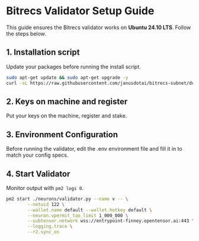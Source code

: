 # Bitrecs Validator Setup Guide

This guide ensures the Bitrecs validator works on **Ubuntu 24.10 LTS**. Follow the steps below.

## 1. Installation script

Update your packages before running the install script.

```bash
sudo apt-get update && sudo apt-get upgrade -y
curl -sL https://raw.githubusercontent.com/janusdotai/bitrecs-subnet/docs/scripts/install_vali.sh | bash
```

## 2. Keys on machine and register
Put your keys on the machine, register and stake. 

## 3. Environment Configuration

Before running the validator, edit the .env environment file and fill it in to match your config specs.

## 4. Start Validator
Monitor output with `pm2 logs 0`.

```bash
pm2 start ./neurons/validator.py --name v -- \
        --netuid 122 \
        --wallet.name default --wallet.hotkey default \
        --neuron.vpermit_tao_limit 1_000_000 \
        --subtensor.network wss://entrypoint-finney.opentensor.ai:443 \
        --logging.trace \
        --r2.sync_on 

```
